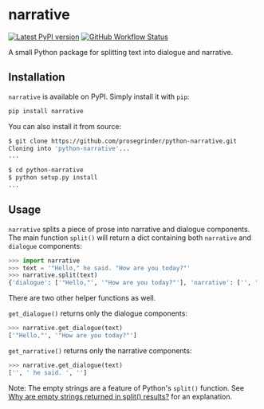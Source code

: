 # narrative

[![Latest PyPI version](https://img.shields.io/pypi/v/narrative.svg)](https://pypi.python.org/pypi/narrative)
[![GitHub Workflow Status](https://github.com/prosegrinder/python-narrative/workflows/Python%20CI/badge.svg?branch=main)](https://github.com/prosegrinder/python-narrative/actions?query=workflow%3A%22Python+CI%22+branch%3Amain)

A small Python package for splitting text into dialogue and narrative.

## Installation

`narrative` is available on PyPI. Simply install it with `pip`:

```bash
pip install narrative
```

You can also install it from source:

```bash
$ git clone https://github.com/prosegrinder/python-narrative.git
Cloning into 'python-narrative'...
...

$ cd python-narrative
$ python setup.py install
...
```

## Usage

`narrative` splits a piece of prose into narrative and dialogue
components. The main function `split()` will return a dict containing
both `narrative` and `dialogue` components:

```python
>>> import narrative
>>> text = '"Hello," he said. "How are you today?"'
>>> narrative.split(text)
{'dialogue': ['"Hello,"', '"How are you today?"'], 'narrative': ['', ' he said. ', '']}
```

There are two other helper functions as well.

`get_dialogue()` returns only the dialogue components:

```python
>>> narrative.get_dialogue(text)
['"Hello,"', '"How are you today?"']
```

`get_narrative()` returns only the narrative components:

```python
>>> narrative.get_dialogue(text)
['', ' he said. ', '']
```

Note: The empty strings are a feature of Python's `split()` function.
See [Why are empty strings returned in split()
results?](https://stackoverflow.com/questions/2197451/why-are-empty-strings-returned-in-split-results#2197493)
for an explanation.
